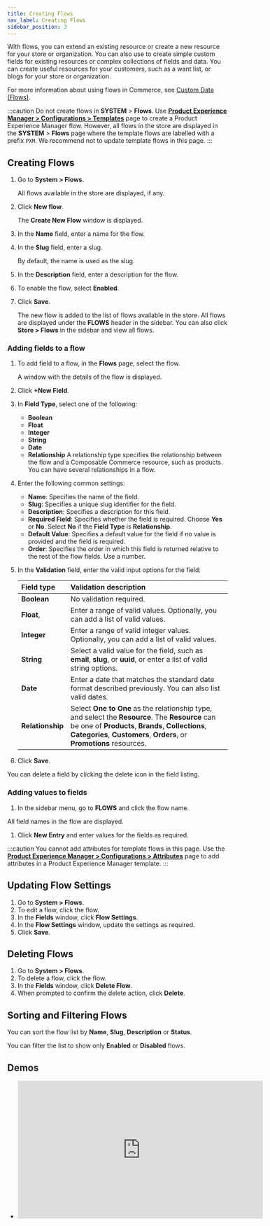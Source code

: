 ```yaml
---
title: Creating Flows
nav_label: Creating Flows
sidebar_position: 3
---
```


With flows, you can extend an existing resource or create a new resource for your store or organization. You can also use to create simple custom fields for existing resources or complex collections of fields and data. You can create useful resources for your customers, such as a want list, or blogs for your store or organization.

For more information about using flows in Commerce, see [Custom Data (Flows)](/docs/commerce-cloud/custom-data).

:::caution
Do not create flows in **SYSTEM** > **Flows**. Use [**Product Experience Manager > Configurations > Templates**](/docs/pxm/products/extending-pxm-products/templates) page to create a Product Experience Manager flow. However, all flows in the store are displayed in the **SYSTEM** > **Flows** page where the template flows are labelled with a prefix `PXM`. We recommend not to update template flows in this page.
:::

## Creating Flows

1. Go to **System > Flows**.

    All flows available in the store are displayed, if any.
1. Click **New flow**.

    The **Create New Flow** window is displayed.
1. In the **Name** field, enter a name for the flow.
1. In the **Slug** field, enter a slug.

    By default, the name is used as the slug.
1. In the **Description** field, enter a description for the flow.
1. To enable the flow, select **Enabled**.
1. Click **Save**.

    The new flow is added to the list of flows available in the store. All flows are displayed under the **FLOWS** header in the sidebar. You can also click **Store > Flows** in the sidebar and view all flows.

### Adding fields to a flow

1. To add field to a flow, in the **Flows** page, select the flow.

    A window with the details of the flow is displayed.
1. Click **+New Field**.
1. In **Field Type**, select one of the following:

    - **Boolean**
    - **Float**
    - **Integer**
    - **String**
    - **Date**
    - **Relationship**
    A relationship type specifies the relationship between the flow and a Composable Commerce resource, such as products. You can have several relationships in a flow.

1. Enter the following common settings:

    - **Name**: Specifies the name of the field.
    - **Slug**: Specifies a unique slug identifier for the field.
    - **Description**: Specifies a description for this field.
    - **Required Field**: Specifies whether the field is required. Choose **Yes** or **No**. Select **No** if the **Field Type** is **Relationship**.
    - **Default Value**: Specifies a default value for the field if no value is provided and the field is required.
    - **Order**: Specifies the order in which this field is returned relative to the rest of the flow fields. Use a number.

1. In the **Validation** field, enter the valid input options for the field:

    | Field type | Validation description |
    | :------------- | :------------- |
    | **Boolean** | No validation required. |
    | **Float**,  | Enter a range of valid values. Optionally, you can add a list of valid values. |
    | **Integer** | Enter a range of valid integer values. Optionally, you can add a list of valid values. |
    | **String** | Select a valid value for the field, such as **email**, **slug**, or **uuid**, or enter a list of valid string options. |
    | **Date** | Enter a date that matches the standard date format described previously. You can also list valid dates. |
    | **Relationship** | Select **One to One** as the relationship type, and select the **Resource**. The **Resource** can be one of **Products**, **Brands**, **Collections**, **Categories**, **Customers**, **Orders**, or **Promotions** resources. |

1. Click **Save**.

You can delete a field by clicking the delete icon in the field listing.

### Adding values to fields

1. In the sidebar menu, go to **FLOWS** and click the flow name.

All field names in the flow are displayed.

1. Click **New Entry** and enter values for the fields as required.

:::caution
You cannot add attributes for template flows in this page. Use the [**Product Experience Manager > Configurations > Attributes**](/docs/pxm/products/extending-pxm-products/templates#attributes) page to add attributes in a Product Experience Manager template.
:::

## Updating Flow Settings

1. Go to **System > Flows**.
1. To edit a flow, click the flow.
1. In the **Fields** window, click **Flow Settings**.
1. In the **Flow Settings** window, update the settings as required.
1. Click **Save**.

## Deleting Flows

1. Go to **System > Flows**.
1. To delete a flow, click the flow.
1. In the **Fields** window, click **Delete Flow**.
1. When prompted to confirm the delete action, click **Delete**.

## Sorting and Filtering Flows

You can sort the flow list by **Name**, **Slug**, **Description** or **Status**.

You can filter the list to show only **Enabled** or **Disabled** flows.

## Demos

- <iframe width="560" height="315" src="https://www.youtube.com/embed/uPe5WE0W5pU" title="Creating a Custom Flow" frameborder="0" allow="accelerometer; autoplay; clipboard-write; encrypted-media; gyroscope; picture-in-picture; web-share" referrerpolicy="strict-origin-when-cross-origin" allowfullscreen></iframe>
